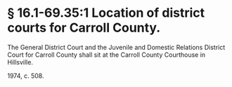 # § 16.1-69.35:1 Location of district courts for Carroll County.

<p>The General District Court and the Juvenile and Domestic Relations District Court for Carroll County shall sit at the Carroll County Courthouse in Hillsville.</p><p>1974, c. 508.</p>